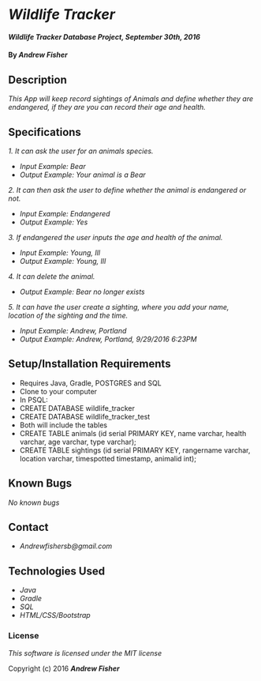 # _Wildlife Tracker_

#### _Wildlife Tracker Database Project, September 30th, 2016_

#### By _**Andrew Fisher**_

## Description

_This App will keep record sightings of Animals and define whether they are endangered, if they are you can record their age and health._

## Specifications

_1. It can ask the user for an animals species._
* _Input Example: Bear_
* _Output Example: Your animal is a Bear_

_2. It can then ask the user to define whether the animal is endangered or not._
* _Input Example: Endangered_
* _Output Example: Yes_

_3. If endangered the user inputs the age and health of the animal._
* _Input Example: Young, Ill_
* _Output Example: Young, Ill_

_4. It can delete the animal._
* _Output Example: Bear no longer exists_

_5. It can have the user create a sighting, where you add your name, location of the sighting and the time._
* _Input Example: Andrew, Portland_
* _Output Example: Andrew, Portland, 9/29/2016 6:23PM_


## Setup/Installation Requirements

* Requires Java, Gradle, POSTGRES and SQL
* Clone to your computer
* In PSQL:
* CREATE DATABASE wildlife\_tracker
* CREATE DATABASE wildlife\_tracker\_test
* Both will include the tables
* CREATE TABLE animals (id serial PRIMARY KEY, name varchar, health varchar, age varchar, type varchar);
* CREATE TABLE sightings (id serial PRIMARY KEY, rangername varchar, location varchar, timespotted timestamp, animalid int);

## Known Bugs

_No known bugs_


## Contact
* _Andrewfishersb@gmail.com_

## Technologies Used

* _Java_
* _Gradle_
* _SQL_
* _HTML/CSS/Bootstrap_


### License

*This software is licensed under the MIT license*

Copyright (c) 2016 **_Andrew Fisher_**
